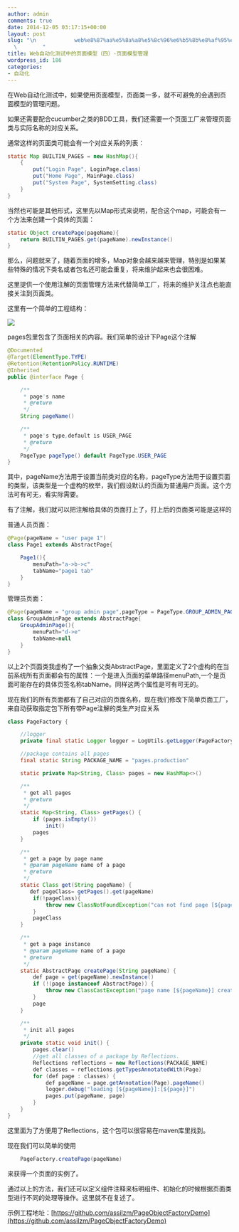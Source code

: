 ```yaml
---
author: admin
comments: true
date: 2014-12-05 03:17:15+00:00
layout: post
slug: "\n            web%e8%87%aa%e5%8a%a8%e5%8c%96%e6%b5%8b%e8%af%95%e4%b8%ad%e7%9a%84%e9%a1%b5%e9%9d%a2%e6%a8%a1%e5%9e%8b%ef%bc%88%e5%9b%9b%ef%bc%89-%e9%a1%b5%e9%9d%a2%e6%a8%a1%e5%9e%8b%e7%ae%a1%e7%90%86\n\
  \        "
title: Web自动化测试中的页面模型（四）-页面模型管理
wordpress_id: 186
categories:
- 自动化
---
```


在Web自动化测试中，如果使用页面模型，页面类一多，就不可避免的会遇到页面模型的管理问题。

如果还需要配合cucumber之类的BDD工具，我们还需要一个页面工厂来管理页面类与实际名称的对应关系。

通常这样的页面类可能会有一个对应关系的列表：

```java
static Map BUILTIN_PAGES = new HashMap(){
    {
        put("Login Page", LoginPage.class)
        put("Home Page", MainPage.class)
        put("System Page", SystemSetting.class)
    }
}
```

当然也可能是其他形式，这里先以Map形式来说明，配合这个map，可能会有一个方法来创建一个具体的页面：

```java
static Object createPage(pageName){
    return BUILTIN_PAGES.get(pageName).newInstance()
}
```

那么，问题就来了，随着页面的增多，Map对象会越来越来管理，特别是如果某些特殊的情况下类名或者包名还可能会重复，将来维护起来也会很困难。

这里提供一个使用注解的页面管理方法来代替简单工厂，将来的维护关注点也能直接关注到页面类。

这里有一个简单的工程结构：

![](http://img.blog.csdn.net/20141119152431349)

pages包里包含了页面相关的内容。我们简单的设计下Page这个注解

```java
@Documented
@Target(ElementType.TYPE)
@Retention(RetentionPolicy.RUNTIME)
@Inherited
public @interface Page {

    /**
     * page's name
     * @return
     */
    String pageName()

    /**
     * page's type,default is USER_PAGE
     * @return
     */
    PageType pageType() default PageType.USER_PAGE
}
```

其中，pageName方法用于设置当前类对应的名称，pageType方法用于设置页面的类型，该类型是一个虚构的枚举，我们假设默认的页面为普通用户页面。这个方法可有可无，看实际需要。

有了注解，我们就可以把注解给具体的页面打上了，打上后的页面类可能是这样的

普通人员页面：

```java
@Page(pageName = "user page 1")
class Page1 extends AbstractPage{

    Page1(){
        menuPath="a->b->c"
        tabName="page1 tab"
    }
}
```

管理员页面：

```java
@Page(pageName = "group admin page",pageType = PageType.GROUP_ADMIN_PAGE)
class GroupAdminPage extends AbstractPage{
    GroupAdminPage(){
        menuPath="d->e"
        tabName=null
    }
}
```

以上2个页面类我虚构了一个抽象父类AbstractPage，里面定义了2个虚构的在当前系统所有页面都会有的属性：一个是进入页面的菜单路径menuPath,一个是页面可能存在的具体页签名称tabName。同样这两个属性是可有可无的。

现在我们的所有页面都有了自己对应的页面名称，现在我们修改下简单页面工厂，来自动获取指定包下所有带Page注解的类生产对应关系

```java
class PageFactory {

    //logger
    private final static Logger logger = LogUtils.getLogger(PageFactory)

    //package contains all pages
    final static String PACKAGE_NAME = "pages.production"

    static private Map<String, Class> pages = new HashMap<>()

    /**
     * get all pages
     * @return
     */
    static Map<String, Class> getPages() {
        if (pages.isEmpty())
            init()
        pages
    }

    /**
     * get a page by page name
     * @param pageName name of a page
     * @return
     */
    static Class get(String pageName) {
       def pageClass= getPages().get(pageName)
        if(!pageClass){
            throw new ClassNotFoundException("can not find page [${pageName}]")
        }
        pageClass
    }

    /**
     * get a page instance
     * @param pageName name of a page
     * @return
     */
    static AbstractPage createPage(String pageName) {
        def page = get(pageName).newInstance()
        if (!(page instanceof AbstractPage)) {
            throw new ClassCastException("page name [${pageName}] create a page [${page.class}] is not a instance of AbstractPage.")
        }
        page
    }

    /**
     * init all pages
     */
    private static void init() {
        pages.clear()
        //get all classes of a package by Reflections.
        Reflections reflections = new Reflections(PACKAGE_NAME)
        def classes = reflections.getTypesAnnotatedWith(Page)
        for (def page : classes) {
            def pageName = page.getAnnotation(Page).pageName()
            logger.debug("loading [${pageName}]:[${page}]")
            pages.put(pageName, page)
        }
    }
}
```

这里面为了方便用了Reflections，这个包可以很容易在maven库里找到。

现在我们可以简单的使用

```java
    PageFactory.createPage(pageName)
```

来获得一个页面的实例了。

通过以上的方法，我们还可以定义组件注释来标明组件、初始化的时候根据页面类型进行不同的处理等操作。这里就不在复述了。

示例工程地址：[https://github.com/assilzm/PageObjectFactoryDemo](https://github.com/assilzm/PageObjectFactoryDemo)
